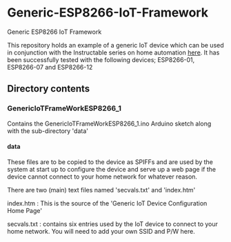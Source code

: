 # Generic-ESP8266-IoT-Framework

Generic ESP8266 IoT Framework

This repository holds an example of a generic IoT device which can be used in conjunction with the Instructable series on home automation [here](https://www.instructables.com/id/Home-Automation-12/).
It has been successfully tested with the following devices; ESP8266-01, ESP8266-07 and ESP8266-12


## Directory contents

### GenericIoTFrameWorkESP8266_1

Contains the GenericIoTFrameWorkESP8266_1.ino Arduino sketch along with the sub-directory 'data'

#### data

These files are to be copied to the device as SPIFFs and are used by the system at start up to configure the device and serve up a web page if the device cannot connect to your home network for whatever reason. 

There are two (main) text files named 'secvals.txt' and 'index.htm'

index.htm : This is the source of the 'Generic IoT Device Configuration Home Page'

secvals.txt : contains six entries used by the IoT device to connect to your home network. You will need to add your own SSID and P/W here.


